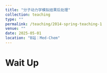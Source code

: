 ```yaml
---
title: "分子动力学模拟结果后处理"
collection: teaching
type: ""
permalink: /teaching/2014-spring-teaching-1
venue: ""
date: 2025-05-01
location: "B站：Med-Chem"
---
```



Wait Up
======

